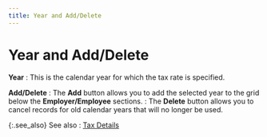 ```yaml
---
title: Year and Add/Delete
---
```


# Year and Add/Delete


**Year**
: This is the calendar year for which the tax rate is specified.


**Add/Delete**
: The **Add** button allows you to add the selected year to the grid below the **Employer/Employee** sections.
: The **Delete** button allows you to cancel records for old calendar years that will no longer be used.


{:.see_also}
See also
: [Tax Details]({{site.prl_baseurl}}/setup/local-taxes/tax_details.html)
